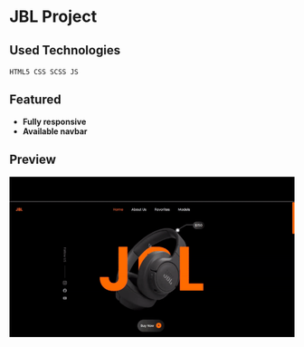 # JBL Project

## Used Technologies

```
HTML5 CSS SCSS JS
```

## Featured

- **Fully responsive**
- **Available navbar**

## Preview

<img src="img/JBL Project Gif.gif">
